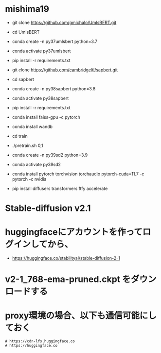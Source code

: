 # mishima19
 - git clone https://github.com/gmichalo/UmlsBERT.git
 - cd UmlsBERT
 - conda create -n py37umlsbert python=3.7
 - conda activate py37umlsbert 
 - pip install -r requirements.txt


 - git clone https://github.com/cambridgeltl/sapbert.git
 - cd sapbert
 - conda create -n py38sapbert python=3.8
 - conda activate py38sapbert
 - pip install -r requirements.txt
 - conda install faiss-gpu -c pytorch
 - conda install wandb
 - cd train
 - ./pretrain.sh 0,1



- conda create -n py39sd2 python=3.9
- conda activate py39sd2
- conda install pytorch torchvision torchaudio pytorch-cuda=11.7 -c pytorch -c nvidia
- pip install diffusers transformers ftfy accelerate

# Stable-diffusion v2.1
  # huggingfaceにアカウントを作ってログインしてから、
  - https://huggingface.co/stabilityai/stable-diffusion-2-1
  # v2-1_768-ema-pruned.ckpt をダウンロードする
  # proxy環境の場合、以下も通信可能にしておく
    # https://cdn-lfs.huggingface.co
    # https://huggingface.co
